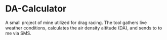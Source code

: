 # DA-Calculator
A small project of mine utilized for drag racing. The tool gathers live weather conditions, calculates the air density altitude (DA), and sends to to me via SMS.
